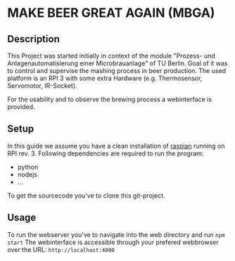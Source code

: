 # MAKE BEER GREAT AGAIN (MBGA)
## Description
This Project was started initially in context of the module "Prozess- und Anlagenautomatisierung einer Microbrauanlage" of TU Berlin.
Goal of it was to control and supervise the mashing process in beer production. The used platform is an RPI 3 with some extra Hardware (e.g. Thermosensor, Servomotor, IR-Socket).

For the usability and to observe the brewing process a webinterface is provided.

## Setup
In this guide we assume you have a clean installation of [raspian](https://www.raspbian.org/) running on RPI rev. 3.
Following dependencies are required to run the program:
* python
* nodejs
* ...

To get the sourcecode you've to clone this git-project. 

## Usage
To run the webserver you've to navigate into the web directory and run `npm start`
The webinterface is accessible through your prefered webbrowser over the URL: `http://localhost:4000`

